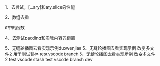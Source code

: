 1、去尝试，[...ary]和ary.slice的性能

2、数组去重

if中的函数

4、去测试padding和实际内容的距离

5、无缝轮播图去看实现示例duowenjian
5、无缝轮播图去看实现示例 改变多文件2 用于测试暂存  test vscode branch
5、无缝轮播图去看实现示例 改变多文件2 test vscode stash  test vscode branch dev
